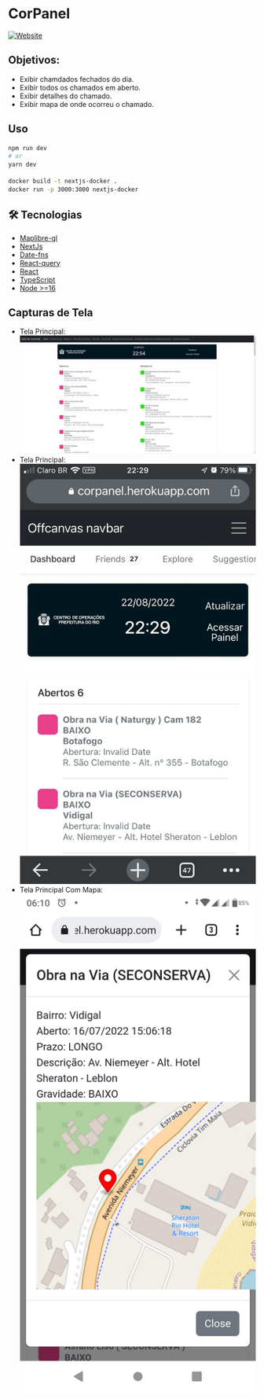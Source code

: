 # CorPanel
[![Website](https://img.shields.io/website?label=corpanel.herokuapp.com&style=for-the-badge&url=https://corpanel.herokuapp.com/)](https://corpanel.herokuapp.com/)

## Objetivos:

* Exibir chamdados fechados do dia.
* Exibir todos os chamados em aberto.
* Exibir detalhes do chamado.
* Exibir mapa de onde ocorreu o chamado.

## Uso
```bash
npm run dev
# or
yarn dev

docker build -t nextjs-docker .
docker run -p 3000:3000 nextjs-docker
```
## 🛠 Tecnologias
* [Maplibre-gl](https://maplibre.org/)
* [NextJs](https://nextjs.org/)
* [Date-fns](https://date-fns.org/)
* [React-query](https://tanstack.com/query/v4/)
* [React](https://reactjs.org/)
* [TypeScript](https://www.typescriptlang.org/)
* [Node >=16](https://nodejs.org/)

## Capturas de Tela
* Tela Principal: ![Tela de Busca](./screenshots/1.jpg)
* Tela Principal: ![Tela de Busca](./screenshots/2.jpg)
* Tela Principal Com Mapa: ![Tela de Busca](./screenshots/3.jpg)
